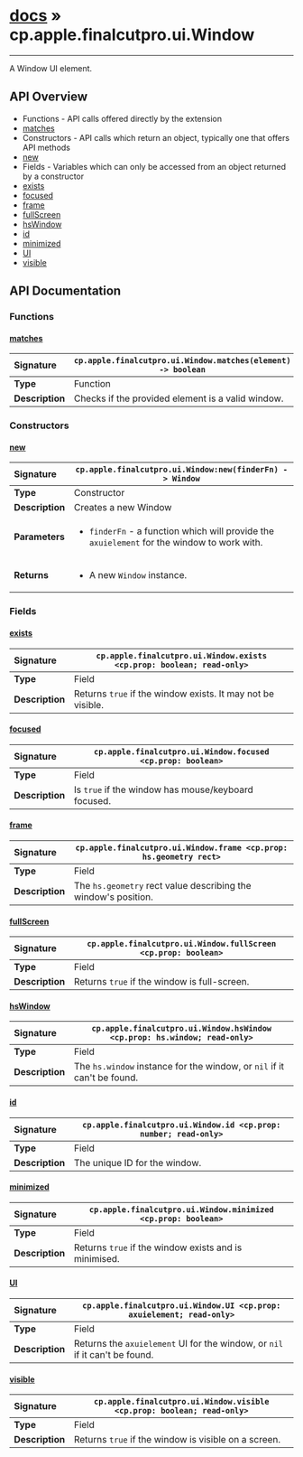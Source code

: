 # [docs](index.md) » cp.apple.finalcutpro.ui.Window
---

A Window UI element.

## API Overview
* Functions - API calls offered directly by the extension
 * [matches](#matches)
* Constructors - API calls which return an object, typically one that offers API methods
 * [new](#new)
* Fields - Variables which can only be accessed from an object returned by a constructor
 * [exists](#exists)
 * [focused](#focused)
 * [frame](#frame)
 * [fullScreen](#fullscreen)
 * [hsWindow](#hswindow)
 * [id](#id)
 * [minimized](#minimized)
 * [UI](#ui)
 * [visible](#visible)

## API Documentation

### Functions

#### [matches](#matches)
| <span style="float: left;">**Signature**</span> | <span style="float: left;">`cp.apple.finalcutpro.ui.Window.matches(element) -> boolean` </span>                                                          |
| -----------------------------------------------------|---------------------------------------------------------------------------------------------------------|
| **Type**                                             | Function                                                                                         |
| **Description**                                      | Checks if the provided element is a valid window.                                                                                         |

### Constructors

#### [new](#new)
| <span style="float: left;">**Signature**</span> | <span style="float: left;">`cp.apple.finalcutpro.ui.Window:new(finderFn) -> Window` </span>                                                          |
| -----------------------------------------------------|---------------------------------------------------------------------------------------------------------|
| **Type**                                             | Constructor                                                                                         |
| **Description**                                      | Creates a new Window                                                                                         |
| **Parameters**                                       | <ul><li>`finderFn`	- a function which will provide the `axuielement` for the window to work with.</li></ul> |
| **Returns**                                          | <ul><li>A new `Window` instance.</li></ul>          |

### Fields

#### [exists](#exists)
| <span style="float: left;">**Signature**</span> | <span style="float: left;">`cp.apple.finalcutpro.ui.Window.exists <cp.prop: boolean; read-only>` </span>                                                          |
| -----------------------------------------------------|---------------------------------------------------------------------------------------------------------|
| **Type**                                             | Field                                                                                         |
| **Description**                                      | Returns `true` if the window exists. It may not be visible.                                                                                         |

#### [focused](#focused)
| <span style="float: left;">**Signature**</span> | <span style="float: left;">`cp.apple.finalcutpro.ui.Window.focused <cp.prop: boolean>` </span>                                                          |
| -----------------------------------------------------|---------------------------------------------------------------------------------------------------------|
| **Type**                                             | Field                                                                                         |
| **Description**                                      | Is `true` if the window has mouse/keyboard focused.                                                                                         |

#### [frame](#frame)
| <span style="float: left;">**Signature**</span> | <span style="float: left;">`cp.apple.finalcutpro.ui.Window.frame <cp.prop: hs.geometry rect>` </span>                                                          |
| -----------------------------------------------------|---------------------------------------------------------------------------------------------------------|
| **Type**                                             | Field                                                                                         |
| **Description**                                      | The `hs.geometry` rect value describing the window's position.                                                                                         |

#### [fullScreen](#fullscreen)
| <span style="float: left;">**Signature**</span> | <span style="float: left;">`cp.apple.finalcutpro.ui.Window.fullScreen <cp.prop: boolean>` </span>                                                          |
| -----------------------------------------------------|---------------------------------------------------------------------------------------------------------|
| **Type**                                             | Field                                                                                         |
| **Description**                                      | Returns `true` if the window is full-screen.                                                                                         |

#### [hsWindow](#hswindow)
| <span style="float: left;">**Signature**</span> | <span style="float: left;">`cp.apple.finalcutpro.ui.Window.hsWindow <cp.prop: hs.window; read-only>` </span>                                                          |
| -----------------------------------------------------|---------------------------------------------------------------------------------------------------------|
| **Type**                                             | Field                                                                                         |
| **Description**                                      | The `hs.window` instance for the window, or `nil` if it can't be found.                                                                                         |

#### [id](#id)
| <span style="float: left;">**Signature**</span> | <span style="float: left;">`cp.apple.finalcutpro.ui.Window.id <cp.prop: number; read-only>` </span>                                                          |
| -----------------------------------------------------|---------------------------------------------------------------------------------------------------------|
| **Type**                                             | Field                                                                                         |
| **Description**                                      | The unique ID for the window.                                                                                         |

#### [minimized](#minimized)
| <span style="float: left;">**Signature**</span> | <span style="float: left;">`cp.apple.finalcutpro.ui.Window.minimized <cp.prop: boolean>` </span>                                                          |
| -----------------------------------------------------|---------------------------------------------------------------------------------------------------------|
| **Type**                                             | Field                                                                                         |
| **Description**                                      | Returns `true` if the window exists and is minimised.                                                                                         |

#### [UI](#ui)
| <span style="float: left;">**Signature**</span> | <span style="float: left;">`cp.apple.finalcutpro.ui.Window.UI <cp.prop: axuielement; read-only>` </span>                                                          |
| -----------------------------------------------------|---------------------------------------------------------------------------------------------------------|
| **Type**                                             | Field                                                                                         |
| **Description**                                      | Returns the `axuielement` UI for the window, or `nil` if it can't be found.                                                                                         |

#### [visible](#visible)
| <span style="float: left;">**Signature**</span> | <span style="float: left;">`cp.apple.finalcutpro.ui.Window.visible <cp.prop: boolean; read-only>` </span>                                                          |
| -----------------------------------------------------|---------------------------------------------------------------------------------------------------------|
| **Type**                                             | Field                                                                                         |
| **Description**                                      | Returns `true` if the window is visible on a screen.                                                                                         |

